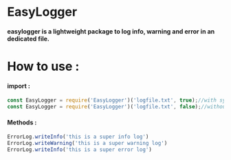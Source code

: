 # EasyLogger

#### easylogger is a lightweight package to log info, warning and error in an dedicated file.

# How to use : 

#### import :

```javascript
const EasyLogger = require('EasyLogger')('logfile.txt', true);//with syntaxic coloration
const EasyLogger = require('EasyLogger')('logfile.txt', false);//without syntaxic coloration
```

#### Methods :

```javascript
ErrorLog.writeInfo('this is a super info log') 
ErrorLog.writeWarning('this is a super warning log') 
ErrorLog.writeInfo('this is a super error log') 
```

